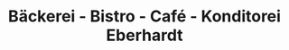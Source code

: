 ---
title: "Bäckerei - Bistro - Café - Konditorei Eberhardt"
url: /schoemberg/baeckerei-bistro-cafe-konditorei-eberhardt/
shop: Bäckerei
---